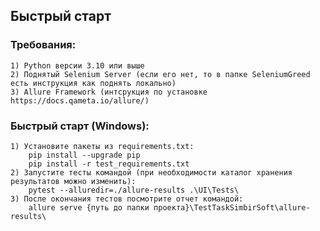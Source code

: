 ## Быстрый старт

### Требования:
    1) Python версии 3.10 или выше
    2) Поднятый Selenium Server (если его нет, то в папке SeleniumGreed есть инструкция как поднять локально)
    3) Allure Framework (интсрукция по установке https://docs.qameta.io/allure/)

### Быстрый старт (Windows):
    1) Установите пакеты из requirements.txt:
        pip install --upgrade pip
        pip install -r test_requirements.txt
    2) Запустите тесты командой (при необходимости каталог хранения результатов можно изменить): 
        pytest --alluredir=./allure-results .\UI\Tests\
    3) После окончания тестов посмотрите отчет командой:
        allure serve {путь до папки проекта}\TestTaskSimbirSoft\allure-results\
